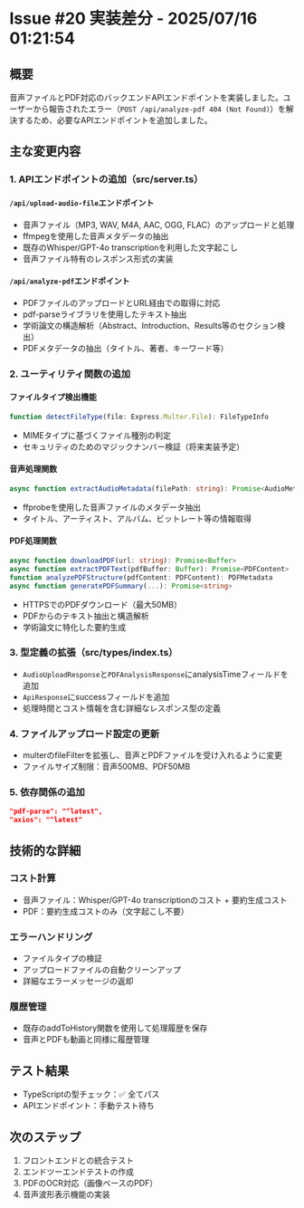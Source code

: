 # Issue #20 実装差分 - 2025/07/16 01:21:54

## 概要
音声ファイルとPDF対応のバックエンドAPIエンドポイントを実装しました。ユーザーから報告されたエラー（`POST /api/analyze-pdf 404 (Not Found)`）を解決するため、必要なAPIエンドポイントを追加しました。

## 主な変更内容

### 1. APIエンドポイントの追加（src/server.ts）

#### `/api/upload-audio-file`エンドポイント
- 音声ファイル（MP3, WAV, M4A, AAC, OGG, FLAC）のアップロードと処理
- ffmpegを使用した音声メタデータの抽出
- 既存のWhisper/GPT-4o transcriptionを利用した文字起こし
- 音声ファイル特有のレスポンス形式の実装

#### `/api/analyze-pdf`エンドポイント
- PDFファイルのアップロードとURL経由での取得に対応
- pdf-parseライブラリを使用したテキスト抽出
- 学術論文の構造解析（Abstract、Introduction、Results等のセクション検出）
- PDFメタデータの抽出（タイトル、著者、キーワード等）

### 2. ユーティリティ関数の追加

#### ファイルタイプ検出機能
```typescript
function detectFileType(file: Express.Multer.File): FileTypeInfo
```
- MIMEタイプに基づくファイル種別の判定
- セキュリティのためのマジックナンバー検証（将来実装予定）

#### 音声処理関数
```typescript
async function extractAudioMetadata(filePath: string): Promise<AudioMetadata>
```
- ffprobeを使用した音声ファイルのメタデータ抽出
- タイトル、アーティスト、アルバム、ビットレート等の情報取得

#### PDF処理関数
```typescript
async function downloadPDF(url: string): Promise<Buffer>
async function extractPDFText(pdfBuffer: Buffer): Promise<PDFContent>
function analyzePDFStructure(pdfContent: PDFContent): PDFMetadata
async function generatePDFSummary(...): Promise<string>
```
- HTTPSでのPDFダウンロード（最大50MB）
- PDFからのテキスト抽出と構造解析
- 学術論文に特化した要約生成

### 3. 型定義の拡張（src/types/index.ts）

- `AudioUploadResponse`と`PDFAnalysisResponse`にanalysisTimeフィールドを追加
- `ApiResponse`にsuccessフィールドを追加
- 処理時間とコスト情報を含む詳細なレスポンス型の定義

### 4. ファイルアップロード設定の更新

- multerのfileFilterを拡張し、音声とPDFファイルを受け入れるように変更
- ファイルサイズ制限：音声500MB、PDF50MB

### 5. 依存関係の追加

```json
"pdf-parse": "^latest",
"axios": "^latest"
```

## 技術的な詳細

### コスト計算
- 音声ファイル：Whisper/GPT-4o transcriptionのコスト + 要約生成コスト
- PDF：要約生成コストのみ（文字起こし不要）

### エラーハンドリング
- ファイルタイプの検証
- アップロードファイルの自動クリーンアップ
- 詳細なエラーメッセージの返却

### 履歴管理
- 既存のaddToHistory関数を使用して処理履歴を保存
- 音声とPDFも動画と同様に履歴管理

## テスト結果
- TypeScriptの型チェック：✅ 全てパス
- APIエンドポイント：手動テスト待ち

## 次のステップ
1. フロントエンドとの統合テスト
2. エンドツーエンドテストの作成
3. PDFのOCR対応（画像ベースのPDF）
4. 音声波形表示機能の実装